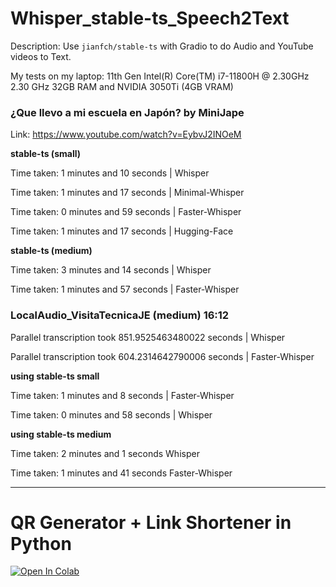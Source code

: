 # Whisper_stable-ts_Speech2Text

Description: Use `jianfch/stable-ts` with Gradio to do Audio and YouTube videos to Text. 

My tests on my laptop: 11th Gen Intel(R) Core(TM) i7-11800H @ 2.30GHz   2.30 GHz 32GB RAM and NVIDIA 3050Ti (4GB VRAM)

### ¿Que llevo a mi escuela en Japón? by MiniJape

Link: https://www.youtube.com/watch?v=EybvJ2INOeM

**stable-ts (small)**

Time taken: 1 minutes and 10 seconds 	|   Whisper

Time taken: 1 minutes and 17 seconds	|   Minimal-Whisper

Time taken: 0 minutes and 59 seconds	|   Faster-Whisper

Time taken: 1 minutes and 17 seconds	|   Hugging-Face


**stable-ts (medium)**

Time taken: 3 minutes and 14 seconds	|   Whisper

Time taken: 1 minutes and 57 seconds	|   Faster-Whisper


### LocalAudio_VisitaTecnicaJE (medium) 16:12

Parallel transcription took 851.9525463480022 seconds	|   Whisper

Parallel transcription took 604.2314642790006 seconds	|   Faster-Whisper


**using stable-ts small**

Time taken: 1 minutes and 8 seconds	|   Faster-Whisper

Time taken: 0 minutes and 58 seconds	|   Whisper


**using stable-ts medium**

Time taken: 2 minutes and 1 seconds	Whisper

Time taken: 1 minutes and 41 seconds	Faster-Whisper

---

# QR Generator + Link Shortener in Python

[![Open In Colab](https://colab.research.google.com/assets/colab-badge.svg)](https://colab.research.google.com/drive/1js6M6tBXvWWFs5hP9Ef_p4LXdAITI3Nv)

